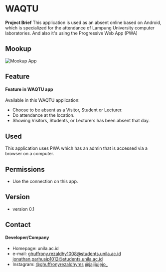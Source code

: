 WAQTU
======
**Project Brief**
This application is used as an absent online based on Android, which is specialized for the attendance of Lampung University computer laboratories. And also it's using the Progressive Web App (PWA)

## Mookup
![Mookup App](https://www.behance.net/gallery/79348863/WAQTU-Absent-Online "Mookup app")

## Feature
#### Feature in WAQTU app
Available in this WAQTU application:
  * Choose to be absent as a Visitor, Student or Lecturer.
  * Do attendance at the location.
  * Showing Visitors, Students, or Lecturers has been absent that day.

## Used
This application uses PWA which has an admin that is accessed via a browser on a computer.

## Permissions
* Use the connection on this app.

## Version 
* version 0.1

## Contact
#### Developer/Company
* Homepage: unila.ac.id
* e-mail:
ghuffrony.rezaldhy1008@students.unila.ac.id
jonathan.parhusip1012@students.unila.ac.id
* Instagram:
[@ghuffronyrezaldhyms](https://www.instagram.com/ghuffronyrezaldhyms "ghuffronyrezaldhyms on instagram")
[@jajijujejo_](https://www.instagram.com/jajijujejo_ "jajijujejo_ on instagram")
